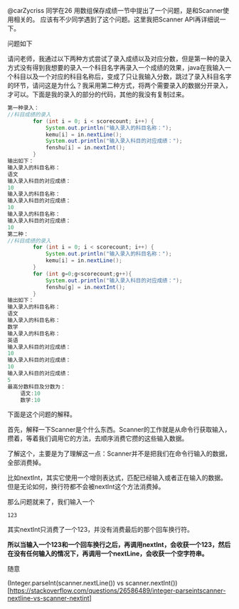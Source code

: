 
@carZycriss 同学在26 用数组保存成绩一节中提出了一个问题，是和Scanner使用相关的。 应该有不少同学遇到了这个问题。这里我把Scanner API再详细说一下。


问题如下

   请问老师，我通过以下两种方式尝试了录入成绩以及对应分数，但是第一种的录入方式没有得到我想要的录入一个科目名字再录入一个成绩的效果，java在我输入一个科目以及一个对应的科目名称后，变成了只让我输入分数，跳过了录入科目名字的环节，请问这是为什么？我采用第二种方式，将两个需要录入的数据分开录入，才可以。下面是我的录入的部分的代码，其他的我没有复制过来。

```java
第一种录入： 
//科目成绩的录入  
        for (int i = 0; i < scorecount; i++) {
            System.out.println("输入录入的科目名称：");
            kemu[i] = in.nextLine();
            System.out.println("输入录入科目的对应成绩：");
            fenshu[i] = in.nextInt();
        }
输出如下：
输入录入的科目名称：
语文
输入录入科目的对应成绩：
10
输入录入的科目名称：
输入录入科目的对应成绩：
10
输入录入的科目名称：
输入录入科目的对应成绩：
10
第二种：
//科目成绩的录入
        for (int i = 0; i < scorecount; i++) {
            System.out.println("输入录入的科目名称：");
            kemu[i] = in.nextLine();
        }
        for (int g=0;g<scorecount;g++){
            System.out.println("输入录入科目的对应成绩：");
            fenshu[g] = in.nextInt();
        }
输出如下：
输入录入的科目名称：
语文
输入录入的科目名称：
数学
输入录入的科目名称：
英语
输入录入科目的对应成绩：
10
输入录入科目的对应成绩：
10
输入录入科目的对应成绩：
5
最高分数科目及分数为：
    语文:10
    数学:10
```


下面是这个问题的解释。

首先，解释一下Scanner是个什么东西。Scanner的工作就是从命令行获取输入，攒着，等着我们调用它的方法，去顺序消费它攒的这些输入数据。

了解这个，主要是为了理解这一点：Scanner并不是把我们在命令行输入的数据，全部消费掉。

比如nextInt，其实它使用一个增则表达式，匹配已经输入或者正在输入的数据。但是无论如何，换行符都不会被nextInt这个方法消费掉。

那么问题就来了，我们输入一个

```
123

```
其实nextInt只消费了一个123，并没有消费最后的那个回车换行符。

**所以当输入一个123和一个回车换行之后，再调用nextInt，会收获一个123，然后在没有任何输入的情况下，再调用一个nextLine，会收获一个空字符串。**

随意


(Integer.parseInt(scanner.nextLine()) vs scanner.nextInt())[https://stackoverflow.com/questions/26586489/integer-parseintscanner-nextline-vs-scanner-nextint]




